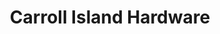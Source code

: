 ---
title: "Carroll Island Hardware"
url: /middle-river/carroll-island-hardware/
shop: Eisenwaren
---